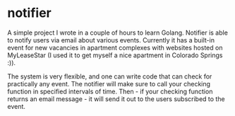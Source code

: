 # notifier

A simple project I wrote in a couple of hours to learn Golang. Notifier is able to notify users via email about various events. Currently it has a built-in event for new vacancies in apartment complexes with websites hosted on MyLeaseStar (I used it to get myself a nice apartment in Colorado Springs :)).

The system is very flexible, and one can write code that can check for practically any event. The notifier will make sure to call your checking function in specified intervals of time. Then - if your checking function returns an email message - it will send it out to the users subscribed to the event.
